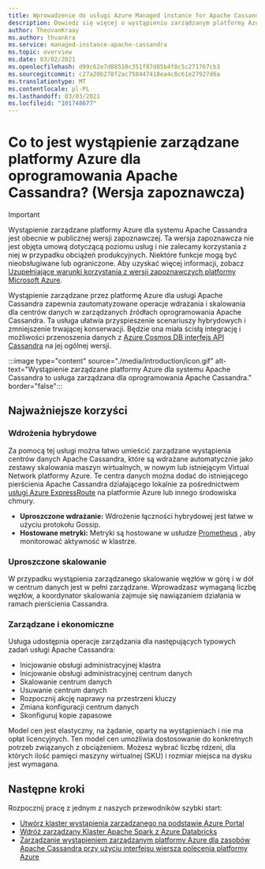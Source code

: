 ```yaml
---
title: Wprowadzenie do usługi Azure Managed instance for Apache Cassandra
description: Dowiedz się więcej o wystąpieniu zarządzanym platformy Azure dla oprogramowania Apache Cassandra. Ta usługa zarządza wdrażaniem i skalowaniem natywnych wystąpień typu "open source" platformy Apache Cassandra na platformie Azure.
author: TheovanKraay
ms.author: thvankra
ms.service: managed-instance-apache-cassandra
ms.topic: overview
ms.date: 03/02/2021
ms.openlocfilehash: d99c62e7d88510c351f87d85b4f8c5c271767cb3
ms.sourcegitcommit: c27a20b278f2ac758447418ea4c8c61e27927d6a
ms.translationtype: MT
ms.contentlocale: pl-PL
ms.lasthandoff: 03/03/2021
ms.locfileid: "101748677"
---
```

# <a name="what-is-azure-managed-instance-for-apache-cassandra-preview"></a>Co to jest wystąpienie zarządzane platformy Azure dla oprogramowania Apache Cassandra? (Wersja zapoznawcza)

> [!IMPORTANT]
> Wystąpienie zarządzane platformy Azure dla systemu Apache Cassandra jest obecnie w publicznej wersji zapoznawczej.
> Ta wersja zapoznawcza nie jest objęta umową dotyczącą poziomu usług i nie zalecamy korzystania z niej w przypadku obciążeń produkcyjnych. Niektóre funkcje mogą być nieobsługiwane lub ograniczone.
> Aby uzyskać więcej informacji, zobacz [Uzupełniające warunki korzystania z wersji zapoznawczych platformy Microsoft Azure](https://azure.microsoft.com/support/legal/preview-supplemental-terms/).

Wystąpienie zarządzane przez platformę Azure dla usługi Apache Cassandra zapewnia zautomatyzowane operacje wdrażania i skalowania dla centrów danych w zarządzanych źródłach oprogramowania Apache Cassandra. Ta usługa ułatwia przyspieszenie scenariuszy hybrydowych i zmniejszenie trwającej konserwacji. Będzie ona miała ścisłą integrację i możliwości przenoszenia danych z [Azure Cosmos DB interfejs API Cassandra](../cosmos-db/cassandra-introduction.md) na jej ogólnej wersji.

:::image type="content" source="./media/introduction/icon.gif" alt-text="Wystąpienie zarządzane platformy Azure dla systemu Apache Cassandra to usługa zarządzana dla oprogramowania Apache Cassandra." border="false":::

## <a name="key-benefits"></a>Najważniejsze korzyści

### <a name="hybrid-deployments"></a>Wdrożenia hybrydowe

Za pomocą tej usługi można łatwo umieścić zarządzane wystąpienia centrów danych Apache Cassandra, które są wdrażane automatycznie jako zestawy skalowania maszyn wirtualnych, w nowym lub istniejącym Virtual Network platformy Azure. Te centra danych można dodać do istniejącego pierścienia Apache Cassandra działającego lokalnie za pośrednictwem [usługi Azure ExpressRoute](/azure/architecture/reference-architectures/hybrid-networking/expressroute) na platformie Azure lub innego środowiska chmury.

- **Uproszczone wdrażanie:** Wdrożenie łączności hybrydowej jest łatwe w użyciu protokołu Gossip.
- **Hostowane metryki:** Metryki są hostowane w usłudze [Prometheus](https://prometheus.io/docs/introduction/overview/) , aby monitorować aktywność w klastrze.

### <a name="simplified-scaling"></a>Uproszczone skalowanie

W przypadku wystąpienia zarządzanego skalowanie węzłów w górę i w dół w centrum danych jest w pełni zarządzane. Wprowadzasz wymaganą liczbę węzłów, a koordynator skalowania zajmuje się nawiązaniem działania w ramach pierścienia Cassandra.

### <a name="managed-and-cost-effective"></a>Zarządzane i ekonomiczne

Usługa udostępnia operacje zarządzania dla następujących typowych zadań usługi Apache Cassandra:

- Inicjowanie obsługi administracyjnej klastra
- Inicjowanie obsługi administracyjnej centrum danych
- Skalowanie centrum danych
- Usuwanie centrum danych
- Rozpocznij akcję naprawy na przestrzeni kluczy
- Zmiana konfiguracji centrum danych
- Skonfiguruj kopie zapasowe

Model cen jest elastyczny, na żądanie, oparty na wystąpieniach i nie ma opłat licencyjnych. Ten model cen umożliwia dostosowanie do konkretnych potrzeb związanych z obciążeniem. Możesz wybrać liczbę rdzeni, dla których ilość pamięci maszyny wirtualnej (SKU) i rozmiar miejsca na dysku jest wymagana.

## <a name="next-steps"></a>Następne kroki

Rozpocznij pracę z jednym z naszych przewodników szybki start:

* [Utwórz klaster wystąpienia zarządzanego na podstawie Azure Portal](create-cluster-portal.md)
* [Wdróż zarządzany Klaster Apache Spark z Azure Databricks](deploy-cluster-databricks.md)
* [Zarządzanie wystąpieniem zarządzanym platformy Azure dla zasobów Apache Cassandra przy użyciu interfejsu wiersza polecenia platformy Azure](manage-resources-cli.md)
